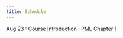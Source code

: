 ```yaml
---
title: Schedule
---
```


Aug 23
: [Course Introduction]()
  : [PML Chapter 1](https://aritter.github.io/CS-7650/slides/book1.pdf)
